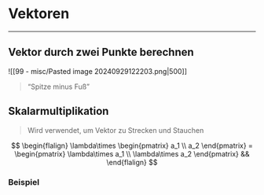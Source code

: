 # Vektoren
___
## Vektor durch zwei Punkte berechnen
![[99 - misc/Pasted image 20240929122203.png|500]]
> “Spitze minus Fuß”
## Skalarmultiplikation
> Wird verwendet, um Vektor zu Strecken und Stauchen

$$
\begin{flalign}
\lambda\times
\begin{pmatrix}
a_1 \\ a_2
\end{pmatrix} 
= \begin{pmatrix}
\lambda\times a_1 \\ \lambda\times a_2
\end{pmatrix} &&
\end{flalign}
$$
### Beispiel

